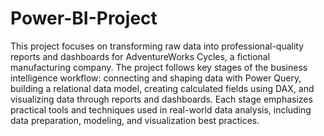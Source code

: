 # Power-BI-Project

This project focuses on transforming raw data into professional-quality reports and dashboards for AdventureWorks
Cycles, a fictional manufacturing company. The project follows key stages of the business intelligence workflow:
connecting and shaping data with Power Query, building a relational data model, creating calculated fields using DAX,
and visualizing data through reports and dashboards. Each stage emphasizes practical tools and techniques used in
real-world data analysis, including data preparation, modeling, and visualization best practices.

